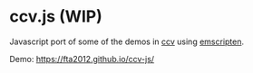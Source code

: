 # ccv.js (WIP)

Javascript port of some of the demos in [ccv](http://libccv.org/) using [emscripten](http://kripken.github.io/emscripten-site/).

Demo: https://fta2012.github.io/ccv-js/
